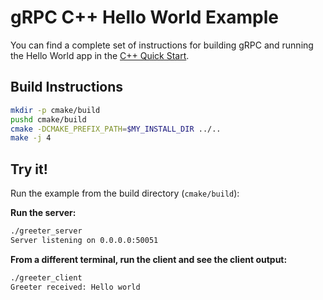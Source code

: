 # gRPC C++ Hello World Example

You can find a complete set of instructions for building gRPC and running the
Hello World app in the [C++ Quick Start][].

## Build Instructions

```sh
mkdir -p cmake/build
pushd cmake/build
cmake -DCMAKE_PREFIX_PATH=$MY_INSTALL_DIR ../..
make -j 4
```

## Try it!

Run the example from the build directory (`cmake/build`):

**Run the server:**
```sh
./greeter_server
Server listening on 0.0.0.0:50051
```

**From a different terminal, run the client and see the client output:**
```sh
./greeter_client
Greeter received: Hello world
```

[C++ Quick Start]: https://grpc.io/docs/languages/cpp/quickstart
